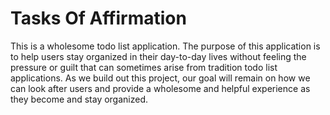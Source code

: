 # Tasks Of Affirmation

This is a wholesome todo list application. The purpose of this application is to help users stay organized in their day-to-day lives without feeling the pressure or guilt that can sometimes arise from tradition todo list applications.
As we build out this project, our goal will remain on how we can look after users and provide a wholesome and helpful experience as they become and stay organized.
